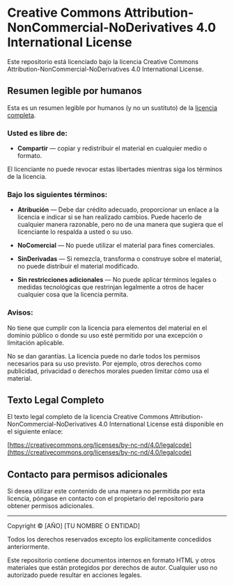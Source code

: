 # Creative Commons Attribution-NonCommercial-NoDerivatives 4.0 International License

Este repositorio está licenciado bajo la licencia Creative Commons Attribution-NonCommercial-NoDerivatives 4.0 International License.

## Resumen legible por humanos

Esta es un resumen legible por humanos (y no un sustituto) de la [licencia completa](https://creativecommons.org/licenses/by-nc-nd/4.0/legalcode).

### Usted es libre de:

- **Compartir** — copiar y redistribuir el material en cualquier medio o formato.

El licenciante no puede revocar estas libertades mientras siga los términos de la licencia.

### Bajo los siguientes términos:

- **Atribución** — Debe dar crédito adecuado, proporcionar un enlace a la licencia e indicar si se han realizado cambios. Puede hacerlo de cualquier manera razonable, pero no de una manera que sugiera que el licenciante lo respalda a usted o su uso.

- **NoComercial** — No puede utilizar el material para fines comerciales.

- **SinDerivadas** — Si remezcla, transforma o construye sobre el material, no puede distribuir el material modificado.

- **Sin restricciones adicionales** — No puede aplicar términos legales o medidas tecnológicas que restrinjan legalmente a otros de hacer cualquier cosa que la licencia permita.

### Avisos:

No tiene que cumplir con la licencia para elementos del material en el dominio público o donde su uso esté permitido por una excepción o limitación aplicable.

No se dan garantías. La licencia puede no darle todos los permisos necesarios para su uso previsto. Por ejemplo, otros derechos como publicidad, privacidad o derechos morales pueden limitar cómo usa el material.

## Texto Legal Completo

El texto legal completo de la licencia Creative Commons Attribution-NonCommercial-NoDerivatives 4.0 International License está disponible en el siguiente enlace:

[https://creativecommons.org/licenses/by-nc-nd/4.0/legalcode](https://creativecommons.org/licenses/by-nc-nd/4.0/legalcode)

## Contacto para permisos adicionales

Si desea utilizar este contenido de una manera no permitida por esta licencia, póngase en contacto con el propietario del repositorio para obtener permisos adicionales.

---

Copyright © [AÑO] [TU NOMBRE O ENTIDAD]

Todos los derechos reservados excepto los explícitamente concedidos anteriormente.

Este repositorio contiene documentos internos en formato HTML y otros materiales que están protegidos por derechos de autor. Cualquier uso no autorizado puede resultar en acciones legales.
